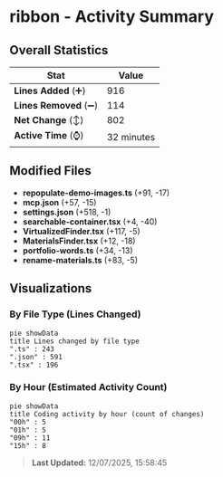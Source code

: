 # ribbon - Activity Summary 

## Overall Statistics

| Stat                   | Value                                                             |
| ---------------------- | ----------------------------------------------------------------- |
| **Lines Added** (➕)   | 916                                          |
| **Lines Removed** (➖) | 114                                        |
| **Net Change** (↕)    | 802                |
| **Active Time** (⌚)   | 32 minutes |


## Modified Files
- **repopulate-demo-images.ts** (+91, -17)
- **mcp.json** (+57, -15)
- **settings.json** (+518, -1)
- **searchable-container.tsx** (+4, -40)
- **VirtualizedFinder.tsx** (+117, -5)
- **MaterialsFinder.tsx** (+12, -18)
- **portfolio-words.ts** (+34, -13)
- **rename-materials.ts** (+83, -5)

## Visualizations

### By File Type (Lines Changed)

```mermaid
pie showData
title Lines changed by file type
".ts" : 243
".json" : 591
".tsx" : 196
```

### By Hour (Estimated Activity Count)

```mermaid
pie showData
title Coding activity by hour (count of changes)
"00h" : 5
"01h" : 5
"09h" : 11
"15h" : 8
```


> **Last Updated:** 12/07/2025, 15:58:45